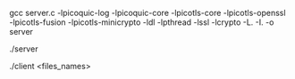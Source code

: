 gcc server.c -lpicoquic-log -lpicoquic-core -lpicotls-core -lpicotls-openssl -lpicotls-fusion -lpicotls-minicrypto -ldl -lpthread -lssl -lcrypto -L. -I. -o server


./server <port>

./client <port> <folder> <files_names>